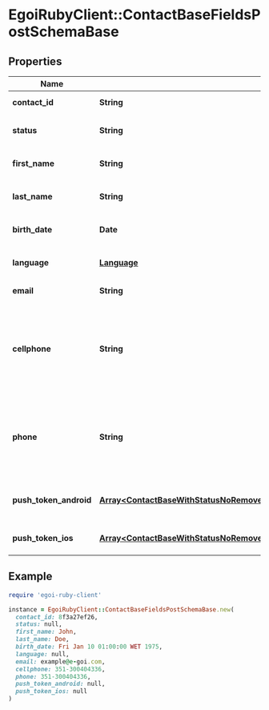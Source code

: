 # EgoiRubyClient::ContactBaseFieldsPostSchemaBase

## Properties

| Name | Type | Description | Notes |
| ---- | ---- | ----------- | ----- |
| **contact_id** | **String** |  | [optional][readonly] |
| **status** | **String** | Status of the contact | [optional][default to &#39;active&#39;] |
| **first_name** | **String** | First name of the contact | [optional] |
| **last_name** | **String** | Last name of the contact | [optional] |
| **birth_date** | **Date** | Birth date of the contact | [optional] |
| **language** | [**Language**](Language.md) |  | [optional][default to &#39;en&#39;] |
| **email** | **String** | Email of the contact | [optional] |
| **cellphone** | **String** | Cellphone of the contact (country code followed by phone number, split by &#39;-&#39;) | [optional] |
| **phone** | **String** | Phone of the contact (country code followed by phone number, split by &#39;-&#39;) | [optional] |
| **push_token_android** | [**Array&lt;ContactBaseWithStatusNoRemovedFieldsSchemaBasePushTokenAndroidInner&gt;**](ContactBaseWithStatusNoRemovedFieldsSchemaBasePushTokenAndroidInner.md) | Android push token of the contact | [optional] |
| **push_token_ios** | [**Array&lt;ContactBaseWithStatusNoRemovedFieldsSchemaBasePushTokenIosInner&gt;**](ContactBaseWithStatusNoRemovedFieldsSchemaBasePushTokenIosInner.md) | IOS push token of the contact | [optional] |

## Example

```ruby
require 'egoi-ruby-client'

instance = EgoiRubyClient::ContactBaseFieldsPostSchemaBase.new(
  contact_id: 8f3a27ef26,
  status: null,
  first_name: John,
  last_name: Doe,
  birth_date: Fri Jan 10 01:00:00 WET 1975,
  language: null,
  email: example@e-goi.com,
  cellphone: 351-300404336,
  phone: 351-300404336,
  push_token_android: null,
  push_token_ios: null
)
```

